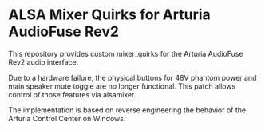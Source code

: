 # ALSA Mixer Quirks for Arturia AudioFuse Rev2

This repository provides custom mixer_quirks for the Arturia AudioFuse Rev2 audio interface.

Due to a hardware failure, the physical buttons for 48V phantom power and main speaker mute toggle are no longer functional. This patch allows control of those features via alsamixer.

The implementation is based on reverse engineering the behavior of the Arturia Control Center on Windows.
